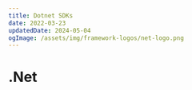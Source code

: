 ```yaml
---
title: Dotnet SDKs
date: 2022-03-23
updatedDate: 2024-05-04
ogImage: /assets/img/framework-logos/net-logo.png
---
```


# .Net
